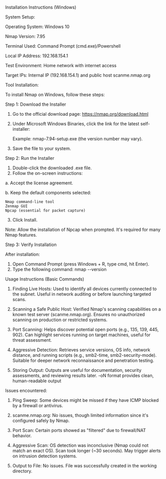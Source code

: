 Installation Instructions (Windows)

System Setup:

Operating System: Windows 10

Nmap Version: 7.95 

Terminal Used: Command Prompt (cmd.exe)/Powershell

Local IP Address: 192.168.154.1

Test Environment: Home network with internet access

Target IPs: Internal IP (192.168.154.1) and public host scanme.nmap.org

Tool Installation:

To install Nmap on Windows, follow these steps:

Step 1: Download the Installer

1.	Go to the official download page:
    https://nmap.org/download.html
2.	Under Microsoft Windows Binaries, click the link for the latest self-installer:

  	Example: nmap-7.94-setup.exe (the version number may vary).
3.	Save the file to your system.

Step 2: Run the Installer

1.	Double-click the downloaded .exe file.
2.	Follow the on-screen instructions:

   a. Accept the license agreement.
   
   b. Keep the default components selected:
  	
  	Nmap command-line tool
  	Zenmap GUI
  	Npcap (essential for packet capture)
  	
3.	Click Install.
   
Note: Allow the installation of Npcap when prompted. It's required for many Nmap features.

Step 3: Verify Installation

After installation:

1.	Open Command Prompt (press Windows + R, type cmd, hit Enter).
2.	Type the following command:
    nmap --version 

Usage Instructions (Basic Commands)

1. Finding Live Hosts: 
Used to identify all devices currently connected to the subnet.
Useful in network auditing or before launching targeted scans.

2. Scanning a Safe Public Host: 
Verified Nmap's scanning capabilities on a known test server (scanme.nmap.org).
Ensures no unauthorized scanning on production or restricted systems.

3. Port Scanning: 
Helps discover potential open ports (e.g., 135, 139, 445, 902).
Can highlight services running on target machines, useful for threat assessment.

4. Aggressive Detection: 
Retrieves service versions, OS info, network distance, and running scripts (e.g., smb2-time, smb2-security-mode).
Suitable for deeper network reconnaissance and penetration testing.

5. Storing Output: 
Outputs are useful for documentation, security assessments, and reviewing results later.
-oN format provides clean, human-readable output


Issues encountered:

1. Ping Sweep: Some devices might be missed if they have ICMP blocked by a firewall or antivirus.

2. scanme.nmap.org: No issues, though limited information since it's configured safely by Nmap.

3. Port Scan: Certain ports showed as "filtered" due to firewall/NAT behavior.

4. Aggressive Scan: OS detection was inconclusive (Nmap could not match an exact OS). Scan took longer (~30 seconds). May trigger alerts on intrusion detection systems.

5. Output to File: No issues. File was successfully created in the working directory.
